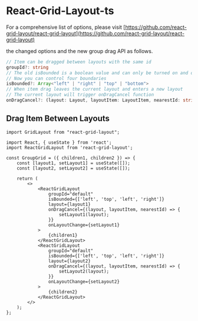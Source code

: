 # React-Grid-Layout-ts

For a comprehensive list of options, please visit [https://github.com/react-grid-layout/react-grid-layout](https://github.com/react-grid-layout/react-grid-layout)

the changed options and the new group drag API as follows.

```typescript
// Item can be dragged between layouts with the same id
groupId?: string
// The old isBounded is a boolean value and can only be turned on and off.
// Now you can control four boundaries
isBounded?: Array<"left" | "right" | "top" | "bottom">
// When item drag leaves the current layout and enters a new layout
// The current layout will trigger onDragCancel function
onDragCancel?: (layout: Layout, layoutItem: LayoutItem, nearestId: string)=> void;
```

## Drag Item Between Layouts

```tsx
import GridLayout from "react-grid-layout";

import React, { useState } from 'react';
import ReactGridLayout from 'react-grid-layout';

const GroupGrid = ({ children1, children2 }) => {
    const [layout1, setLayout1] = useState([]);
    const [layout2, setLayout2] = useState([]);

    return (
        <>
            <ReactGridLayout
                groupId="default"
                isBounded={['left', 'top', 'left', 'right']}
                layout={layout1}
                onDragCancel={(layout, layoutItem, nearestId) => {
                    setLayout1(layout);
                }}
                onLayoutChange={setLayout1}
            >
                {children1}
            </ReactGridLayout>
            <ReactGridLayout
                groupId="default"
                isBounded={['left', 'top', 'left', 'right']}
                layout={layout2}
                onDragCancel={(layout, layoutItem, nearestId) => {
                    setLayout2(layout);
                }}
                onLayoutChange={setLayout2}
            >
                {children2}
            </ReactGridLayout>
        </>
    );
};
```
